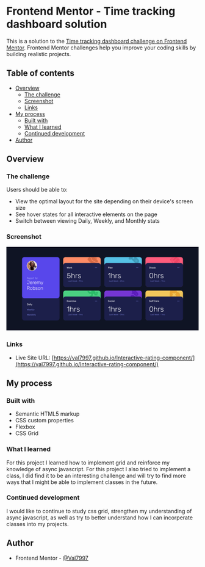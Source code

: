 # Frontend Mentor - Time tracking dashboard solution

This is a solution to the [Time tracking dashboard challenge on Frontend Mentor](https://www.frontendmentor.io/challenges/time-tracking-dashboard-UIQ7167Jw). Frontend Mentor challenges help you improve your coding skills by building realistic projects.

## Table of contents

- [Overview](#overview)
  - [The challenge](#the-challenge)
  - [Screenshot](#screenshot)
  - [Links](#links)
- [My process](#my-process)
  - [Built with](#built-with)
  - [What I learned](#what-i-learned)
  - [Continued development](#continued-development)
- [Author](#author)

## Overview

### The challenge

Users should be able to:

- View the optimal layout for the site depending on their device's screen size
- See hover states for all interactive elements on the page
- Switch between viewing Daily, Weekly, and Monthly stats

### Screenshot

![](./images/Screenshot%202022-09-14%20at%2014-29-35%20Frontend%20Mentor%20Time%20tracking%20dashboard.png)

### Links

- Live Site URL: [https://val7997.github.io/Interactive-rating-component/](https://val7997.github.io/Interactive-rating-component/)

## My process

### Built with

- Semantic HTML5 markup
- CSS custom properties
- Flexbox
- CSS Grid

### What I learned

For this project I learned how to implement grid and reinforce my knowledge of async javascript. For this project I also tried to implement a class, I did find it to be an interesting challenge and will try to find more ways that I might be able to implement classes in the future.

### Continued development

I would like to continue to study css grid, strengthen my understanding of async javascript, as well as try to better understand how I can incorperate classes into my projects.

## Author

- Frontend Mentor - [@Val7997](https://www.frontendmentor.io/profile/Val7997)
